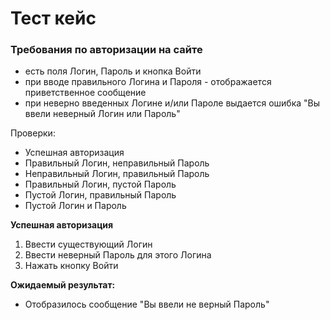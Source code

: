 # Тест кейс   
### Требования по авторизации на сайте     
- есть поля Логин, Пароль и кнопка Войти   
- при вводе правильного Логина и Пароля - отображается приветственное сообщение   
- при неверно введенных Логине и/или Пароле выдается ошибка "Вы ввели неверный Логин или Пароль"       

Проверки:    
- Успешная авторизация  
- Правильный Логин, неправильный Пароль   
- Неправильный Логин, правильный Пароль   
- Правильный Логин, пустой Пароль   
- Пустой Логин, правильный Пароль   
- Пустой Логин и Пароль     

**Успешная авторизация**    
1. Ввести существующий Логин  
2. Ввести неверный Пароль для этого Логина   
3. Нажать кнопку Войти    

**Ожидаемый результат:**     
- Отобразилось сообщение "Вы ввели не верный Пароль"   
